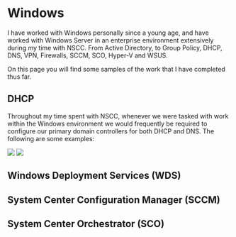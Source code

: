 # Windows
I have worked with Windows personally since a young age, and have worked with Windows Server in an enterprise environment extensively during my time with NSCC. From Active Directory, to Group Policy, DHCP, DNS, VPN, Firewalls, SCCM, SCO, Hyper-V and WSUS. 

On this page you will find some samples of the work that I have completed thus far.

## DHCP
Throughout my time spent with NSCC, whenever we were tasked with work within the Windows environment we would frequently be required to configure our primary domain controllers for both DHCP and DNS. The following are some examples:

<img src="images/dhcpImage01">

<img src="images/dhcpImage02">

## Windows Deployment Services (WDS)


## System Center Configuration Manager (SCCM)


## System Center Orchestrator (SCO)
